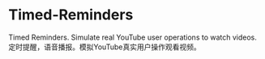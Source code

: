 # Timed-Reminders
Timed Reminders. Simulate real YouTube user operations to watch videos. 定时提醒，语音播报。模拟YouTube真实用户操作观看视频。
